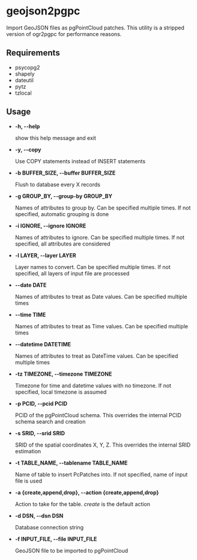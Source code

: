 # geojson2pgpc

Import GeoJSON files as pgPointCloud patches. This utility is a stripped version of ogr2pgpc for performance reasons.

## Requirements

* psycopg2
* shapely
* dateutil
* pytz
* tzlocal

## Usage

* __-h, --help__

  show this help message and exit

* __-y, --copy__

  Use COPY statements instead of INSERT statements  

* __-b BUFFER_SIZE, --buffer BUFFER_SIZE__

  Flush to database every X records  

* __-g GROUP_BY, --group-by GROUP_BY__

  Names of attributes to group by. Can be specified multiple times. If not specified, automatic grouping is done  

* __-i IGNORE, --ignore IGNORE__

  Names of attributes to ignore. Can be specified multiple times. If not specified, all attributes are considered  

* __-l LAYER, --layer LAYER__

  Layer names to convert. Can be specified multiple times. If not specified, all layers of input file are processed  

* __--date DATE__

  Names of attributes to treat as Date values. Can be specified multiple times  

* __--time TIME__

  Names of attributes to treat as Time values. Can be specified multiple times  

* __--datetime DATETIME__

  Names of attributes to treat as DateTime values. Can be specified multiple times  

* __-tz TIMEZONE, --timezone TIMEZONE__

  Timezone for time and datetime values with no timezone. If not specified, local timezone is assumed  

* __-p PCID, --pcid PCID__

  PCID of the pgPointCloud schema. This overrides the internal PCID schema search and creation  

* __-s SRID, --srid SRID__

  SRID of the spatial coordinates X, Y, Z. This overrides the internal SRID estimation  

* __-t TABLE_NAME, --tablename TABLE_NAME__

  Name of table to insert PcPatches into. If not specified, name of input file is used  

* __-a {create,append,drop}, --action {create,append,drop}__

  Action to take for the table. _create_ is the default action  

* __-d DSN, --dsn DSN__

  Database connection string  

* __-f INPUT_FILE, --file INPUT_FILE__

  GeoJSON file to be imported to pgPointCloud  


